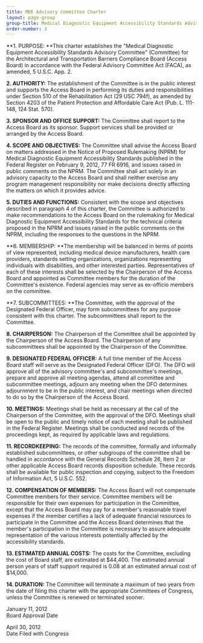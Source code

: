 ```yaml
---
title: MDE Advisory Committee Charter
layout: page-group
group-title: Medical Diagnostic Equipment Accessibility Standards Advisory Committee
order-number: 3
---
```

**1\. PURPOSE: **This charter establishes the "Medical Diagnostic Equipment Accessibility Standards Advisory Committee" (Committee) for the Architectural and Transportation Barriers Compliance Board (Access Board) in accordance with the Federal Advisory Committee Act (FACA), as amended, 5 U.S.C. App. 2.

**2\. AUTHORITY:** The establishment of the Committee is in the public interest and supports the Access Board in performing its duties and responsibilities under Section 510 of the Rehabilitation Act (29 USC 794f), as amended by Section 4203 of the Patient Protection and Affordable Care Act (Pub. L. 111-148, 124 Stat. 570).

**3\. SPONSOR AND OFFICE SUPPORT:** The Committee shall report to the Access Board as its sponsor. Support services shall be provided or arranged by the Access Board.

**4\. SCOPE AND OBJECTIVES:** The Committee shall advise the Access Board on matters addressed in the Notice of Proposed Rulemaking (NPRM) for Medical Diagnostic Equipment Accessibility Standards published in the Federal Register on February 9, 2012, 77 FR 6916, and issues raised in public comments on the NPRM. The Committee shall act solely in an advisory capacity to the Access Board and shall neither exercise any program management responsibility nor make decisions directly affecting the matters on which it provides advice.

**5\. DUTIES AND FUNCTIONS:** Consistent with the scope and objectives described in paragraph 4 of this charter, the Committee is authorized to make recommendations to the Access Board on the rulemaking for Medical Diagnostic Equipment Accessibility Standards for the technical criteria proposed in the NPRM and issues raised in the public comments on the NPRM, including the responses to the questions in the NPRM.

**6\. MEMBERSHIP: **The membership will be balanced in terms of points of view represented, including medical device manufacturers, health care providers, standards setting organizations, organizations representing individuals with disabilities, and other interested parties. Representatives of each of these interests shall be selected by the Chairperson of the Access Board and appointed as Committee members for the duration of the Committee's existence. Federal agencies may serve as ex-officio members on the committee.

**7\. SUBCOMMITTEES: **The Committee, with the approval of the Designated Federal Officer, may form subcommittees for any purpose consistent with this charter. The subcommittees shall report to the Committee.

**8\. CHAIRPERSON:** The Chairperson of the Committee shall be appointed by the Chairperson of the Access Board. The Chairperson of any subcommittees shall be appointed by the Chairperson of the Committee.

**9\. DESIGNATED FEDERAL OFFICER:** A full time member of the Access Board staff will serve as the Designated Federal Officer (DFO). The DFO will approve all of the advisory committee's and subcommittee's meetings, prepare and approve all meeting agendas, attend all committee and subcommittee meetings, adjourn any meeting when the DFO determines adjournment to be in the public interest, and chair meetings when directed to do so by the Chairperson of the Access Board.

**10\. MEETINGS:** Meetings shall be held as necessary at the call of the Chairperson of the Committee, with the approval of the DFO. Meetings shall be open to the public and timely notice of each meeting shall be published in the Federal Register. Meetings shall be conducted and records of the proceedings kept, as required by applicable laws and regulations.

**11\. RECORDKEEPING:** The records of the committee, formally and informally established subcommittees, or other subgroups of the committee shall be handled in accordance with the General Records Schedule 26, Item 2 or other applicable Access Board records disposition schedule. These records shall be available for public inspection and copying, subject to the Freedom of Information Act, 5 U.S.C. 552.

**12\. COMPENSATION OF MEMBERS:** The Access Board will not compensate Committee members for their service. Committee members will be responsible for their own expenses for participation in the Committee, except that the Access Board may pay for a member's reasonable travel expenses if the member certifies a lack of adequate financial resources to participate in the Committee and the Access Board determines that the member's participation in the Committee is necessary to assure adequate representation of the various interests potentially affected by the accessibility standards.

**13\. ESTIMATED ANNUAL COSTS:** The costs for the Committee, excluding the cost of Board staff, are estimated at $44,400. The estimated annual person years of staff support required is 0.08 at an estimated annual cost of $14,000.

**14\. DURATION:** The Committee will terminate a maximum of two years from the date of filing this charter with the appropriate Committees of Congress, unless the Committee is renewed or terminated sooner.

January 11, 2012\
Board Approval Date

April 30, 2012\
Date Filed with Congress
